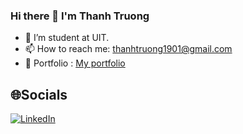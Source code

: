 ### Hi there 👋 I'm Thanh Truong


- 🔭 I’m student at UIT.
- 📫 How to reach me: thanhtruong1901@gmail.com
- 📁 Portfolio : <a href="https://myprofolio-drab.vercel.app/"> My portfolio </a>


## 🌐Socials
[![LinkedIn](https://img.shields.io/badge/LinkedIn-%230077B5.svg?logo=linkedin&logoColor=white)](https://www.linkedin.com/in/thanhtruong1901) 






